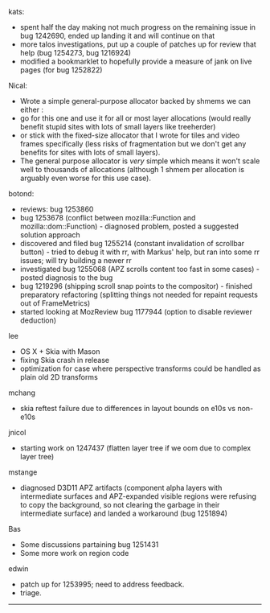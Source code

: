 kats:
* spent half the day making not much progress on the remaining issue in bug 1242690, ended up landing it and will continue on that
* more talos investigations, put up a couple of patches up for review that help (bug 1254273, bug 1216924)
* modified a bookmarklet to hopefully provide a measure of jank on live pages (for bug 1252822)



Nical:
* Wrote a simple general-purpose allocator backed by shmems we can either :
* go for this one and use it for all or most layer allocations (would really benefit stupid sites with lots of small layers like treeherder)
* or stick with the fixed-size allocator that I wrote for tiles and video frames specifically (less risks of fragmentation but we don't get any benefits for sites with lots of small layers).
* The general purpose allocator is *very* simple which means it won't scale well to thousands of allocations (although 1 shmem per allocation is arguably even worse for this use case).



botond:
  - reviews: bug 1253860
  - bug 1253678 (conflict between mozilla::Function and mozilla::dom::Function)
          - diagnosed problem, posted a suggested solution approach
  - discovered and filed bug 1255214 (constant invalidation of scrollbar button)
          - tried to debug it with rr, with Markus' help, but ran into some rr issues; will try building a newer rr
  - investigated bug 1255068 (APZ scrolls content too fast in some cases)
          - posted diagnosis to the bug
  - bug 1219296 (shipping scroll snap points to the compositor)
          - finished preparatory refactoring (splitting things not needed for repaint requests out of FrameMetrics)
  - started looking at MozReview bug 1177944 (option to disable reviewer deduction)



lee
* OS X + Skia with Mason
* fixing Skia crash in release
* optimization for case where perspective transforms could be handled as plain old 2D transforms



mchang
* skia reftest failure due to differences in layout bounds on e10s vs non-e10s



jnicol
* starting work on 1247437 (flatten layer tree if we oom due to complex layer tree)



mstange
* diagnosed D3D11 APZ artifacts (component alpha layers with intermediate surfaces and APZ-expanded visible regions were refusing to copy the background, so not clearing the garbage in their intermediate surface) and landed a workaround (bug 1251894)



Bas
* Some discussions partaining bug 1251431
* Some more work on region code



edwin
* patch up for 1253995; need to address feedback.
* triage.



________________



